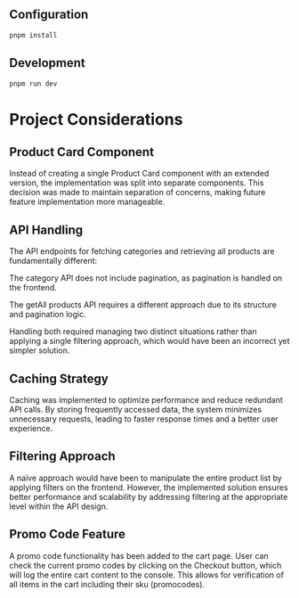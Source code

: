 ## Configuration

```sh
pnpm install
```

## Development

```sh
pnpm run dev
```

# Project Considerations

## Product Card Component

Instead of creating a single Product Card component with an extended version, the implementation was split into separate components. This decision was made to maintain separation of concerns, making future feature implementation more manageable.

## API Handling

The API endpoints for fetching categories and retrieving all products are fundamentally different:

The category API does not include pagination, as pagination is handled on the frontend.

The getAll products API requires a different approach due to its structure and pagination logic.

Handling both required managing two distinct situations rather than applying a single filtering approach, which would have been an incorrect yet simpler solution.

## Caching Strategy

Caching was implemented to optimize performance and reduce redundant API calls. By storing frequently accessed data, the system minimizes unnecessary requests, leading to faster response times and a better user experience.

## Filtering Approach

A naïve approach would have been to manipulate the entire product list by applying filters on the frontend. However, the implemented solution ensures better performance and scalability by addressing filtering at the appropriate level within the API design.

## Promo Code Feature

A promo code functionality has been added to the cart page. User can check the current promo codes by clicking on the Checkout button, which will log the entire cart content to the console. This allows for verification of all items in the cart including their sku (promocodes).
